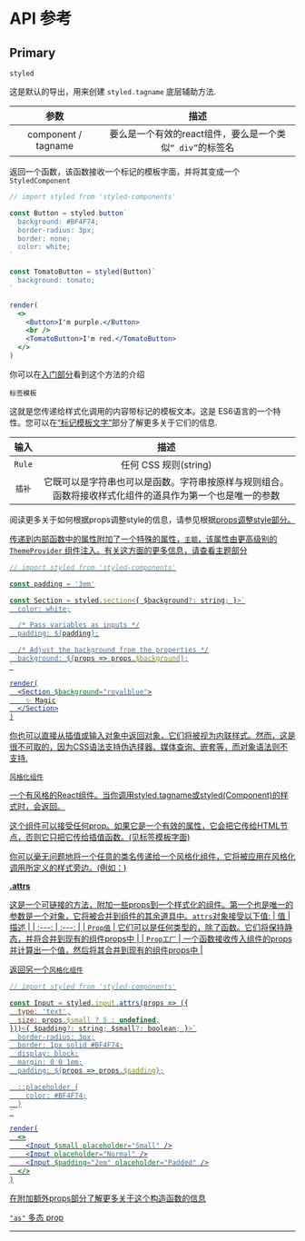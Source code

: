 # API 参考

## Primary

`styled`

这是默认的导出，用来创建 `styled.tagname` 底层辅助方法.

|  参数   | 描述  | 
| :---:  | :---: | 
| component / tagname  | 要么是一个有效的react组件，要么是一个类似`“ div”`的标签名 |

返回一个函数，该函数接收一个标记的模板字面，并将其变成一个`StyledComponent`

```jsx
// import styled from 'styled-components'

const Button = styled.button`
  background: #BF4F74;
  border-radius: 3px;
  border: none;
  color: white;
`

const TomatoButton = styled(Button)`
  background: tomato;
`

render(
  <>
    <Button>I'm purple.</Button>
    <br />
    <TomatoButton>I'm red.</TomatoButton>
  </>
)
```
你可以在[<u>入门部分</u>](https://styled-components.com/docs/basics#getting-started)看到这个方法的介绍

`标签模板`

这就是您传递给样式化调用的内容带标记的模板文本。这是 ES6语言的一个特性。您可以在[<u>“标记模板文字”</u>](https://styled-components.com/docs/advanced#tagged-template-literals)部分了解更多关于它们的信息.

|  输入   | 描述  | 
| :---:  | :---: | 
| `Rule`  | 任何 CSS 规则(string) |
| `插补`  | 它既可以是字符串也可以是函数。字符串按原样与规则组合。函数将接收样式化组件的道具作为第一个也是唯一的参数 |

阅读更多关于如何根据props调整style的信息，请参见根据[<u>props<u/>](https://styled-components.com/docs/basics#adapting-based-on-props)调整style部分。

传递到内部函数中的属性附加了一个特殊的属性，`主题`，该属性由更高级别的 `ThemeProvider` 组件注入。有关这方面的更多信息，请查看[<u>主题部分</u>](https://styled-components.com/docs/advanced#theming)
```jsx
// import styled from 'styled-components'

const padding = '3em'

const Section = styled.section<{ $background?: string; }>`
  color: white;

  /* Pass variables as inputs */
  padding: ${padding};

  /* Adjust the background from the properties */
  background: ${props => props.$background};
`

render(
  <Section $background="royalblue">
    ✨ Magic
  </Section>
)
```
你也可以直接从插值或输入对象中返回对象，它们将被视为内联样式。然而，这是很不可取的，因为CSS语法支持伪选择器、媒体查询、嵌套等，而对象语法则不支持.

`风格化组件`

一个有风格的React组件。当你调用styled.tagname或styled(Component)的样式时，会返回。

这个组件可以接受任何prop。如果它是一个有效的属性，它会把它传给HTML节点，否则它只把它传给插值函数。(见标签模板字面)

你可以毫无问题地将一个任意的类名传递给一个风格化组件，它将被应用在风格化调用所定义的样式旁边。(例如：<MyStyledComp className="bootstrap__btn" />)

**.attrs** 

这是一个可链接的方法，附加一些props到一个样式化的组件。第一个也是唯一的参数是一个对象，它将被合并到组件的其余道具中。`attrs`对象接受以下值:
|  值   | 描述  | 
| :---:  | :---: | 
| `Prop值`  | 它们可以是任何类型的，除了函数。它们将保持静态，并将合并到现有的组件props中 |
| `Prop工厂`  | 一个函数接收传入组件的props并计算出一个值，然后将其合并到现有的组件props中 |

返回另一个`风格化组件`

```jsx
// import styled from 'styled-components'

const Input = styled.input.attrs(props => ({
  type: 'text',
  size: props.$small ? 5 : undefined,
}))<{ $padding?: string; $small?: boolean; }>`
  border-radius: 3px;
  border: 1px solid #BF4F74;
  display: block;
  margin: 0 0 1em;
  padding: ${props => props.$padding};

  ::placeholder {
    color: #BF4F74;
  }
`

render(
  <>
    <Input $small placeholder="Small" />
    <Input placeholder="Normal" />
    <Input $padding="2em" placeholder="Padded" />
  </>
)
```

在[<u>附加额外props<u/>](https://styled-components.com/docs/basics#attaching-additional-props)部分了解更多关于这个构造函数的信息

`"as"` 多态 prop








----------------
